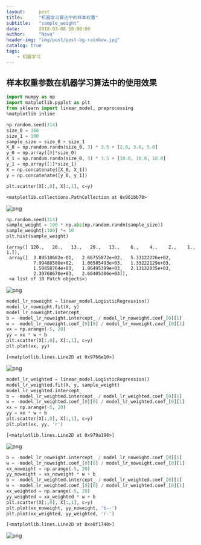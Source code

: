 ```yaml
---
layout:     post
title:      "机器学习算法中的样本权重"
subtitle:   "sample_weight"
date:       2018-03-08 10:00:00
author:     "Nova"
header-img: "img/post/post-bg-rainbow.jpg"
catalog: true
tags:
    - 机器学习
---
```


## 样本权重参数在机器学习算法中的使用效果

```python
import numpy as np
import matplotlib.pyplot as plt
from sklearn import linear_model, preprocessing
%matplotlib inline
```


```python
np.random.seed(314)
size_0 = 100
size_1 = 100
sample_size = size_0 + size_1
X_0 = np.random.randn(size_0, 3) * 3.5 + [2.0, 3.0, 5.0]
y_0 = np.array([0]*size_0)
X_1 = np.random.randn(size_0, 3) * 3.5 + [10.0, 10.0, 10.0]
y_1 = np.array([1]*size_1)
X = np.concatenate([X_0, X_1])
y = np.concatenate([y_0, y_1])
```


```python
plt.scatter(X[:,0], X[:,1], c=y)
```


    <matplotlib.collections.PathCollection at 0x961bb70>
![png](https://novasky.top/img/article/2018-03-08-机器学习算法中的样本权重/output_2_1.png)

```python
np.random.seed(314)
sample_weight = 100 * np.abs(np.random.randn(sample_size))
sample_weight[:100] *= 10
plt.hist(sample_weight)
```


    (array([ 120.,   20.,   13.,   20.,   13.,    6.,    4.,    2.,    1.,    1.]),
     array([  3.89518682e-01,   2.66755872e+02,   5.33122226e+02,
              7.99488580e+02,   1.06585493e+03,   1.33222129e+03,
              1.59858764e+03,   1.86495399e+03,   2.13132035e+03,
              2.39768670e+03,   2.66405306e+03]),
     <a list of 10 Patch objects>)


![png](https://novasky.top/img/article/2018-03-08-机器学习算法中的样本权重/output_3_1.png)

```python
model_lr_noweight = linear_model.LogisticRegression()
model_lr_noweight.fit(X, y)
model_lr_noweight.intercept_
b = -model_lr_noweight.intercept_ / model_lr_noweight.coef_[0][1]
w = -model_lr_noweight.coef_[0][0] / model_lr_noweight.coef_[0][1]
xx = np.arange(-5, 20)
yy = xx * w + b
plt.scatter(X[:,0], X[:,1], c=y)
plt.plot(xx, yy)
```


    [<matplotlib.lines.Line2D at 0x9766e10>]
![png](https://novasky.top/img/article/2018-03-08-机器学习算法中的样本权重/output_4_1.png)

```python
model_lr_weighted = linear_model.LogisticRegression()
model_lr_weighted.fit(X, y, sample_weight)
model_lr_weighted.intercept_
b = -model_lr_weighted.intercept_ / model_lr_weighted.coef_[0][1]
w = -model_lr_weighted.coef_[0][0] / model_lr_weighted.coef_[0][1]
xx = np.arange(-5, 20)
yy = xx * w + b
plt.scatter(X[:,0], X[:,1], c=y)
plt.plot(xx, yy, 'r')
```


    [<matplotlib.lines.Line2D at 0x979a198>]
![png](https://novasky.top/img/article/2018-03-08-机器学习算法中的样本权重/output_5_1.png)

```python
b = -model_lr_noweight.intercept_ / model_lr_noweight.coef_[0][1]
w = -model_lr_noweight.coef_[0][0] / model_lr_noweight.coef_[0][1]
xx_noweight = np.arange(-5, 20)
yy_noweight = xx_noweight * w + b
b = -model_lr_weighted.intercept_ / model_lr_weighted.coef_[0][1]
w = -model_lr_weighted.coef_[0][0] / model_lr_weighted.coef_[0][1]
xx_weighted = np.arange(-5, 20)
yy_weighted = xx_weighted * w + b
plt.scatter(X[:,0], X[:,1], c=y)
plt.plot(xx_noweight, yy_noweight, 'b--')
plt.plot(xx_weighted, yy_weighted, 'r-')
```


    [<matplotlib.lines.Line2D at 0xa8f1748>]
![png](https://novasky.top/img/article/2018-03-08-机器学习算法中的样本权重/output_6_1.png)

